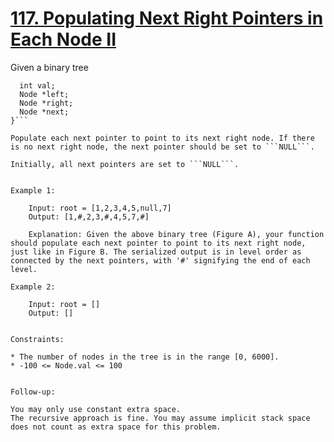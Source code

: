 # [117. Populating Next Right Pointers in Each Node II](https://leetcode.com/problems/populating-next-right-pointers-in-each-node-ii/)

Given a binary tree

```struct Node {
  int val;
  Node *left;
  Node *right;
  Node *next;
}```

Populate each next pointer to point to its next right node. If there is no next right node, the next pointer should be set to ```NULL```.

Initially, all next pointers are set to ```NULL```.

 
Example 1:

    Input: root = [1,2,3,4,5,null,7]
    Output: [1,#,2,3,#,4,5,7,#]

    Explanation: Given the above binary tree (Figure A), your function should populate each next pointer to point to its next right node, just like in Figure B. The serialized output is in level order as connected by the next pointers, with '#' signifying the end of each level.

Example 2:

    Input: root = []
    Output: []
 

Constraints:

* The number of nodes in the tree is in the range [0, 6000].
* -100 <= Node.val <= 100
 

Follow-up:

You may only use constant extra space.
The recursive approach is fine. You may assume implicit stack space does not count as extra space for this problem.